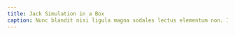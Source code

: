```yaml
---
title: Jack Simulation in a Box
caption: Nunc blandit nisi ligula magna sodales lectus elementum non. Integer id venenatis velit.
---
```

